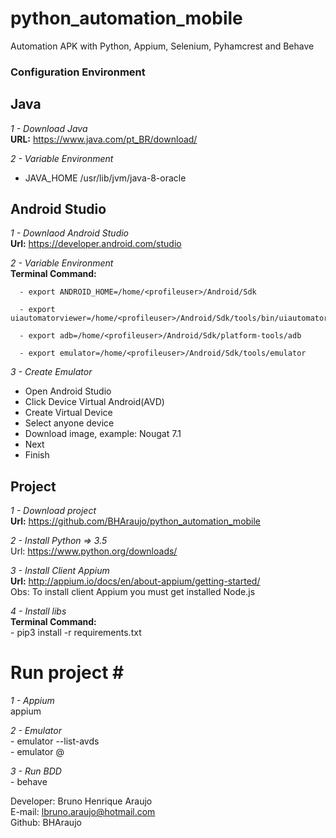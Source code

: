 # python_automation_mobile
Automation APK with Python, Appium, Selenium, Pyhamcrest and Behave


### Configuration Environment ###

## Java ##

*1 - Download Java*<br>
  **URL:** https://www.java.com/pt_BR/download/

*2 - Variable Environment*<br>  

  - JAVA_HOME /usr/lib/jvm/java-8-oracle    


## Android Studio ##

*1 - Downlaod Android Studio*<br>
   **Url:** https://developer.android.com/studio

*2 - Variable Environment*<br>
    **Terminal Command:**<br>
      
      - export ANDROID_HOME=/home/<profileuser>/Android/Sdk

      - export uiautomatorviewer=/home/<profileuser>/Android/Sdk/tools/bin/uiautomatorviewer

      - export adb=/home/<profileuser>/Android/Sdk/platform-tools/adb

      - export emulator=/home/<profileuser>/Android/Sdk/tools/emulator

*3 - Create Emulator*
   - Open Android Studio
   - Click Device Virtual Android(AVD)
   - Create Virtual Device
   - Select anyone device
   - Download image, example: Nougat 7.1
   - Next
   - Finish  


## Project ##

*1 - Download project*<br>
    **Url:** https://github.com/BHAraujo/python_automation_mobile

*2 - Install Python => 3.5*<br>
    Url: https://www.python.org/downloads/

*3 - Install Client Appium*<br>
   **Url:** http://appium.io/docs/en/about-appium/getting-started/ <br>
    Obs: To install client Appium you must get installed Node.js

*4 - Install libs*<br>
   **Terminal Command:**<br>
      - pip3 install -r requirements.txt


# Run project #<br>

*1 - Appium*<br>
    appium

*2 - Emulator* <br>
    - emulator --list-avds <br>
    - emulator @<nameemulator>

*3 - Run BDD*<br>
    - behave



Developer: Bruno Henrique Araujo<br>
E-mail: lbruno.araujo@hotmail.com<br>
Github: BHAraujo    
